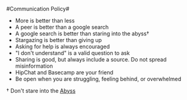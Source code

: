 #Communication Policy#

* More is better than less
* A peer is better than a google search
* A google search is better than staring into the abyss†
* Stargazing is better than giving up
* Asking for help is always encouraged
* "I don't understand" is a valid question to ask
* Sharing is good, but always include a source. Do not spread misinformation
* HipChat and Basecamp are your friend
* Be open when you are struggling, feeling behind, or overwhelmed

† Don't stare into the [Abyss](http://blog.8thlight.com/justin-herrick/2012/09/18/adapting-to-change.html)
